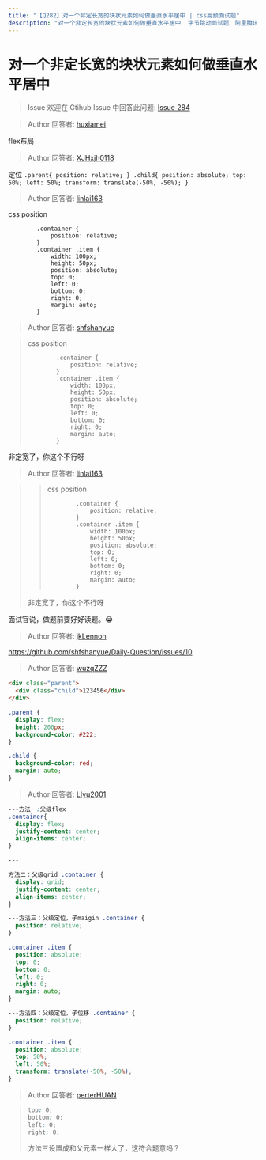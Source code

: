```yaml
---
title: "【Q282】对一个非定长宽的块状元素如何做垂直水平居中 | css高频面试题"
description: "对一个非定长宽的块状元素如何做垂直水平居中  字节跳动面试题、阿里腾讯面试题、美团小米面试题。"
---
```


# 对一个非定长宽的块状元素如何做垂直水平居中

> Issue
> 欢迎在 Gtihub Issue 中回答此问题: [Issue 284](https://github.com/shfshanyue/Daily-Question/issues/284)

> Author
> 回答者: [huxiamei](https://github.com/huxiamei)

flex布局

> Author
> 回答者: [XJHxjh0118](https://github.com/XJHxjh0118)

定位
`.parent{
  position: relative;
}
.child{
  position: absolute;
  top: 50%;
  left: 50%;
 transform: translate(-50%, -50%);
}`

> Author
> 回答者: [linlai163](https://github.com/linlai163)

css position

```
        .container {
            position: relative;
        }
        .container .item {
            width: 100px;
            height: 50px;
            position: absolute;
            top: 0;
            left: 0;
            bottom: 0;
            right: 0;
            margin: auto;
        }
```

> Author
> 回答者: [shfshanyue](https://github.com/shfshanyue)

> css position
>
> ```
>         .container {
>             position: relative;
>         }
>         .container .item {
>             width: 100px;
>             height: 50px;
>             position: absolute;
>             top: 0;
>             left: 0;
>             bottom: 0;
>             right: 0;
>             margin: auto;
>         }
> ```

非定宽了，你这个不行呀

> Author
> 回答者: [linlai163](https://github.com/linlai163)

> > css position
> >
> > ```
> >         .container {
> >             position: relative;
> >         }
> >         .container .item {
> >             width: 100px;
> >             height: 50px;
> >             position: absolute;
> >             top: 0;
> >             left: 0;
> >             bottom: 0;
> >             right: 0;
> >             margin: auto;
> >         }
> > ```
>
> 非定宽了，你这个不行呀

面试官说，做题前要好好读题。😭

> Author
> 回答者: [jkLennon](https://github.com/jkLennon)

https://github.com/shfshanyue/Daily-Question/issues/10

> Author
> 回答者: [wuzqZZZ](https://github.com/wuzqZZZ)

```html
<div class="parent">
  <div class="child">123456</div>
</div>
```

```css
.parent {
  display: flex;
  height: 200px;
  background-color: #222;
}

.child {
  background-color: red;
  margin: auto;
}
```

> Author
> 回答者: [LIyu2001](https://github.com/LIyu2001)

```css
---方法一:父级flex
.container{
  display: flex;
  justify-content: center;
  align-items: center;
}

---

方法二：父级grid .container {
  display: grid;
  justify-content: center;
  align-items: center;
}

---方法三：父级定位，子maigin .container {
  position: relative;
}

.container .item {
  position: absolute;
  top: 0;
  bottom: 0;
  left: 0;
  right: 0;
  margin: auto;
}

---方法四：父级定位，子位移 .container {
  position: relative;
}

.container .item {
  position: absolute;
  top: 50%;
  left: 50%;
  transform: translate(-50%, -50%);
}
```

> Author
> 回答者: [perterHUAN](https://github.com/perterHUAN)

> ```css
> top: 0;
> bottom: 0;
> left: 0;
> right: 0;
> ```
>
> 方法三设置成和父元素一样大了，这符合题意吗？

